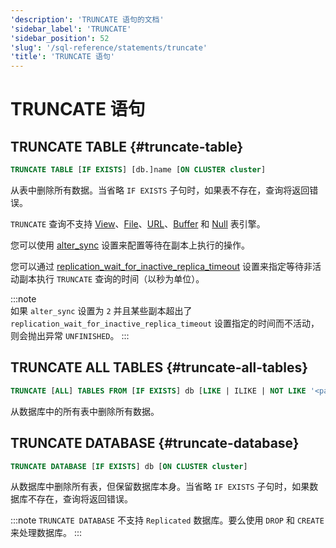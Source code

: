 ```yaml
---
'description': 'TRUNCATE 语句的文档'
'sidebar_label': 'TRUNCATE'
'sidebar_position': 52
'slug': '/sql-reference/statements/truncate'
'title': 'TRUNCATE 语句'
---
```



# TRUNCATE 语句

## TRUNCATE TABLE {#truncate-table}
```sql
TRUNCATE TABLE [IF EXISTS] [db.]name [ON CLUSTER cluster]
```

从表中删除所有数据。当省略 `IF EXISTS` 子句时，如果表不存在，查询将返回错误。

`TRUNCATE` 查询不支持 [View](../../engines/table-engines/special/view.md)、[File](../../engines/table-engines/special/file.md)、[URL](../../engines/table-engines/special/url.md)、[Buffer](../../engines/table-engines/special/buffer.md) 和 [Null](../../engines/table-engines/special/null.md) 表引擎。

您可以使用 [alter_sync](/operations/settings/settings#alter_sync) 设置来配置等待在副本上执行的操作。

您可以通过 [replication_wait_for_inactive_replica_timeout](/operations/settings/settings#replication_wait_for_inactive_replica_timeout) 设置来指定等待非活动副本执行 `TRUNCATE` 查询的时间（以秒为单位）。

:::note    
如果 `alter_sync` 设置为 `2` 并且某些副本超出了 `replication_wait_for_inactive_replica_timeout` 设置指定的时间而不活动，则会抛出异常 `UNFINISHED`。
:::

## TRUNCATE ALL TABLES {#truncate-all-tables}
```sql
TRUNCATE [ALL] TABLES FROM [IF EXISTS] db [LIKE | ILIKE | NOT LIKE '<pattern>'] [ON CLUSTER cluster]
```

从数据库中的所有表中删除所有数据。

## TRUNCATE DATABASE {#truncate-database}
```sql
TRUNCATE DATABASE [IF EXISTS] db [ON CLUSTER cluster]
```

从数据库中删除所有表，但保留数据库本身。当省略 `IF EXISTS` 子句时，如果数据库不存在，查询将返回错误。

:::note
`TRUNCATE DATABASE` 不支持 `Replicated` 数据库。要么使用 `DROP` 和 `CREATE` 来处理数据库。
:::
